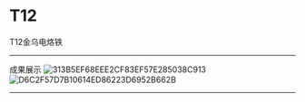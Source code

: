 # T12
T12金乌电烙铁

--------------------------------------------------------------------------
成果展示
  ![313B5EF68EEE2CF83EF57E285038C913](https://user-images.githubusercontent.com/96675865/223694704-a3ebc260-8961-4a2b-ab55-2602d20d9353.jpg)
  ![D6C2F57D7B10614ED86223D6952B662B](https://user-images.githubusercontent.com/96675865/223694732-abe4793f-de30-4b28-8fe6-0708b99aa081.jpg)


--------------------------------------------------------------------------
